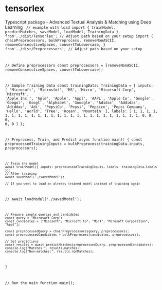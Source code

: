 # tensorlex
Typescript package - Advanced Textual Analysis &amp; Matching using Deep Learning
<code>
// example with load
import {
    trainModel,
    predictMatches,
    saveModel,
    loadModel,
    TrainingData
} from'../dist/Tensorlex';  // Adjust path based on your setup
import {
    chainPreprocessors,
    bulkPreprocess,
    removeNonASCII,
    removeConsecutiveSpaces,
    convertToLowercase,
} from'../dist/Preprocessors';  // Adjust path based on your setup


// Define preprocessors
const preprocessors = [removeNonASCII, removeConsecutiveSpaces, convertToLowercase];

// Sample Training Data
const trainingData: TrainingData = {
    inputs: [
        'Microsoft', 'Microsfot', 'MS', 'Micro', 'Micorsoft Corp', 'Microsft',
        'Apple Inc.', 'Aple', 'Apple', 'Appl', 'AAPL', 'Apple Co',
        'Google', 'Googol', 'Googl', 'Alphabet', 'Gooogle',
        'Adidas', 'Addidas', 'Adiddas', 'Adi',
        'PepsiCo', 'Pepsi', 'Pepsico', 'Pepsi Company',
        'Hello', 'World', 'Tree', 'Ocean', 'Mountain'
    ],
    labels: [
        1, 1, 1, 1, 1, 1,
        1, 1, 1, 1, 1, 1,
        1, 1, 1, 1, 1,
        1, 1, 1, 1,
        1, 1, 1, 1,
        0, 0, 0, 0, 0
    ]
};

// Preprocess, Train, and Predict
async function main() {
    const preprocessedTrainingInputs = bulkPreprocess(trainingData.inputs, preprocessors);

    // Train the model
    await trainModel({ inputs: preprocessedTrainingInputs, labels: trainingData.labels });
    // After training
    await saveModel('./savedModel');

    // If you want to load an already trained model instead of training again
   // await loadModel('./savedModel');
    
    // Prepare sample queries and candidates
    const query = "Microsoft Corp";
    const candidates = ["Micosoft", "Microsft Co", "MSFT", "Mcrosoft Corporation", "Appl"];

    const preprocessedQuery = chainPreprocessors(query, preprocessors);
    const preprocessedCandidates = bulkPreprocess(candidates, preprocessors);

    // Get predictions
    const results = await predictMatches(preprocessedQuery, preprocessedCandidates);
    console.log("Matches:", results.matches);
    console.log("Non-matches:", results.nonMatches);
}

// Run the main function
main();
</code>
